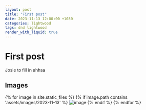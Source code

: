 ```yaml
---
layout: post
title: "First post"
date: 2023-11-13 12:00:00 +1030
categories: lightwood
tags: dnd lightwood
render_with_liquid: true
---
```


# First post
Josie to fill in ahhaa

## Images

{% for image in site.static_files %}
  {% if image.path contains 'assets/images/2023-11-13' %}
    <img src="{{ image.path }}" alt="image" />
  {% endif %}
{% endfor %}
